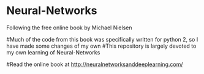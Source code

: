 # Neural-Networks
Following the free online book by Michael Nielsen

#Much of the code from this book was specifically written for python 2, so I have made some changes of my own
#This repository is largely devoted to my own learning of Neural-Networks

#Read the online book at http://neuralnetworksanddeeplearning.com/

